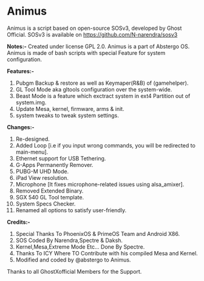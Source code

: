# Animus
Animus is a script based on open-source SOSv3, developed by Ghost Official.
SOSv3 is available on https://github.com/N-narendra/sosv3

**Notes:-**
Created under license GPL 2.0. 
Animus is a part of Abstergo OS.
Animus is made of bash scripts with special Feature for system configuration.

**Features:-**

1) Pubgm Backup & restore as well as Keymaper(R&B) of (gamehelper). 
2) GL Tool Mode aka gltools configuration over the system-wide.
3) Beast Mode is a feature which  exctract system in ext4 Partition out of system.img.
4) Update Mesa, kernel, firmware, arms & init.
5) system tweaks to tweak system settings.

**Changes:-**
1) Re-designed.
2) Added Loop [i.e if you input wrong commands, you will be redirected to main-menu].
3) Ethernet support for USB Tethering.
4) G-Apps Permanently Remover.
5) PUBG-M UHD Mode.
6) iPad View resolution.
7) Microphone [It fixes microphone-related issues using alsa_amixer].
8) Removed Extended Binary.
9) SGX 540 GL Tool template.
10) System Specs Checker.
11) Renamed all options to satisfy user-friendly.

**Credits:-**
1) Special Thanks To PhoenixOS & PrimeOS Team and Android X86.
2) SOS Coded By Narendra,Spectre & Daksh.
3) Kernel,Mesa,Extreme Mode Etc...  Done By Spectre. 
4) Thanks To ICY Where TO Contribute with his compiled Mesa and Kernel.
5) Modified and coded by @abstergo to Animus.

Thanks to all GhostXofficial Members for the Support. 
